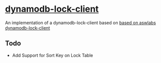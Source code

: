 # **[dynamodb-lock-client](https://github.com/awslabs/dynamodb-lock-client)**
An implementation of a dynamodb-lock-client based on [based on aswlabs dynamodb-lock-client](https://github.com/awslabs/dynamodb-lock-client)
 ## Todo
 

 - Add Support for Sort Key on Lock Table
